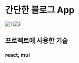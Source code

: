 # 간단한 블로그 App

![1](https://github.com/reserver7/react-mui-app/assets/78328320/04d7c1e9-4e18-451c-9584-5df1760fef9f)
![2](https://github.com/reserver7/react-mui-app/assets/78328320/6709cabc-fbe0-4f12-b477-b3fb405b6a1d)

## 프로젝트에 사용한 기술
### react, mui




